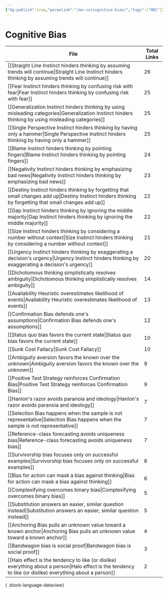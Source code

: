 ```yaml
---
{"dg-publish":true,"permalink":"/mo-cs/cognitive-bias/","tags":["MOC"]}
---
```


# Cognitive Bias

| File                                                                                                                                                          | Total Links |
| ------------------------------------------------------------------------------------------------------------------------------------------------------------- | ----------- |
| [[Straight Line Instinct hinders thinking by assuming trends will continue\|Straight Line Instinct hinders thinking by assuming trends will continue]]     | 26          |
| [[Fear Instinct hinders thinking by confusing risk with fear\|Fear Instinct hinders thinking by confusing risk with fear]]                                 | 25          |
| [[Generalization Instinct hinders thinking by using misleading categories\|Generalization Instinct hinders thinking by using misleading categories]]       | 25          |
| [[Single Perspective Instinct hinders thinking by having only a hammer\|Single Perspective Instinct hinders thinking by having only a hammer]]             | 25          |
| [[Blame Instinct hinders thinking by pointing fingers\|Blame Instinct hinders thinking by pointing fingers]]                                               | 24          |
| [[Negativity Instinct hinders thinking by emphasizing bad news\|Negativity Instinct hinders thinking by emphasizing bad news]]                             | 23          |
| [[Destiny Instinct hinders thinking by forgetting that small changes add up\|Destiny Instinct hinders thinking by forgetting that small changes add up]]   | 22          |
| [[Gap Instinct hinders thinking by ignoring the middle majority\|Gap Instinct hinders thinking by ignoring the middle majority]]                           | 22          |
| [[Size Instinct hinders thinking by considering a number without context\|Size Instinct hinders thinking by considering a number without context]]         | 21          |
| [[Urgency Instinct hinders thinking by exaggerating a decision's urgency\|Urgency Instinct hinders thinking by exaggerating a decision's urgency]]         | 20          |
| [[Dichotomous thinking simplistically resolves ambiguity\|Dichotomous thinking simplistically resolves ambiguity]]                                         | 14          |
| [[Availability Heuristic overestimates likelihood of events\|Availability Heuristic overestimates likelihood of events]]                                   | 13          |
| [[Confirmation Bias defends one's assumptions\|Confirmation Bias defends one's assumptions]]                                                               | 12          |
| [[Status quo bias favors the current state\|Status quo bias favors the current state]]                                                                     | 10          |
| [[Sunk Cost Fallacy\|Sunk Cost Fallacy]]                                                                                                                   | 10          |
| [[Ambiguity aversion favors the known over the unknown\|Ambiguity aversion favors the known over the unknown]]                                             | 9           |
| [[Positive Test Strategy reinforces Confirmation Bias\|Positive Test Strategy reinforces Confirmation Bias]]                                               | 9           |
| [[Hanlon's razor avoids paranoia and ideology\|Hanlon's razor avoids paranoia and ideology]]                                                               | 7           |
| [[Selection Bias happens when the sample is not representative\|Selection Bias happens when the sample is not representative]]                             | 7           |
| [[Reference-class forecasting avoids uniqueness bias\|Reference-class forecasting avoids uniqueness bias]]                                                 | 7           |
| [[Survivorship bias focuses only on successful examples\|Survivorship bias focuses only on successful examples]]                                           | 6           |
| [[Bias for action can mask a bias against thinking\|Bias for action can mask a bias against thinking]]                                                     | 6           |
| [[Complexifying overcomes binary bias\|Complexifying overcomes binary bias]]                                                                               | 5           |
| [[Substitution answers an easier, similar question instead\|Substitution answers an easier, similar question instead]]                                     | 5           |
| [[Anchoring Bias pulls an unknown value toward a known anchor\|Anchoring Bias pulls an unknown value toward a known anchor]]                               | 4           |
| [[Bandwagon bias is social proof\|Bandwagon bias is social proof]]                                                                                         | 3           |
| [[Halo effect is the tendency to like (or dislike) everything about a person\|Halo effect is the tendency to like (or dislike) everything about a person]] | 2           |

{ .block-language-dataview}